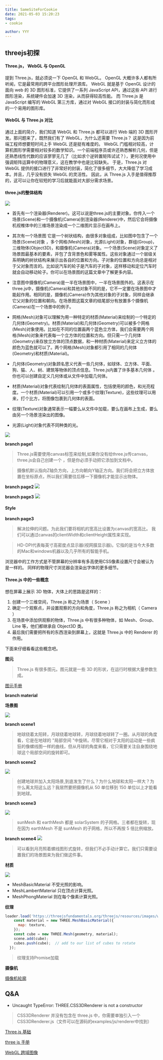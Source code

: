 ```yaml
---
title: SameSiteForCookie
date: 2021-05-03 15:20:23
tags:
- cookie

author: YYY
---
```


## threejs初探

#### **Three.js， WebGL 与 OpenGL**

提到 Three.js，就必须说一下 OpenGL 和 WebGL。
OpenGL 大概许多人都有所听闻，它是最常用的跨平台图形处理开源库。
WebGL 就是基于 OpenGL 设计的面向 web 的 3D 图形标准，它提供了一系列 JavaScript API，通过这些 API 进行图形渲染，系统硬件会加速 3D 渲染，从而获得较高性能。
而 Three.js 是 JavaScript 编写的 WebGL 第三方库，通过对 WebGL 接口的封装与简化而形成的一个易用的图形库。

#### **WebGL 与 Three.js 对比**
通过上面的简介，我们知道 WebGL 和 Three.js 都可以进行 Web 端的 3D 图形开发。那问题来了，既然我们有了 WebGL，为什么还需要 Three.js？
这是因为前端工程师想要短时间上手 WebGL 还是挺有难度的。
WebGL 门槛相对较高，计算机图形学需要相对较多的数学知识。一个前端程序员或许还熟悉解析几何，但是还熟悉线性代数的应该寥寥无几了（比如求个逆转置矩阵试试？），更何况使用中强调矩阵运算中的物理意义，这在教学中也是比较缺失。
于是，Three.js 对 WebGL 提供的接口进行了非常好的封装，简化了很多细节，大大降低了学习成本。并且，几乎没有损失 WebGL 的灵活性。
因此，从 Three.js 入手是值得推荐的，这可以让你在较短的学习后就能面对大部分需求场景。


#### **three.js的整体结构**

![](../assets/global.svg)

- 首先有一个渲染器(Renderer)。这可以说是three.js的主要对象。你传入一个场景(Scene)和一个摄像机(Camera)到渲染器(Renderer)中，然后它会将摄像机视椎体中的三维场景渲染成一个二维图片显示在画布上。

- 其次有一个场景图 它是一个树状结构，由很多对象组成，比如图中包含了一个场景(Scene)对象 ，多个网格(Mesh)对象，光源(Light)对象，群组(Group)，三维物体(Object3D)，和摄像机(Camera)对象。一个场景(Scene)对象定义了场景图最基本的要素，并包了含背景色和雾等属性。这些对象通过一个层级关系明确的树状结构来展示出各自的位置和方向。子对象的位置和方向总是相对于父对象而言的。比如说汽车的轮子是汽车的子对象，这样移动和定位汽车时就会自动移动轮子。你可以在场景图的这篇文章中了解更多内容。

- 注意图中摄像机(Camera)是一半在场景图中，一半在场景图外的。这表示在three.js中，摄像机(Camera)和其他对象不同的是，它不一定要在场景图中才能起作用。相同的是，摄像机(Camera)作为其他对象的子对象，同样会继承它父对象的位置和朝向。在场景图这篇文章的结尾部分有放置多个摄像机(Camera)在一个场景中的例子。

- 网格(Mesh)对象可以理解为用一种特定的材质(Material)来绘制的一个特定的几何体(Geometry)。材质(Material)和几何体(Geometry)可以被多个网格(Mesh)对象使用。比如在不同的位置画两个蓝色立方体，我们会需要两个网格(Mesh)对象来代表每一个立方体的位置和方向。但只需一个几何体(Geometry)来存放立方体的顶点数据，和一种材质(Material)来定义立方体的颜色为蓝色就可以了。两个网格(Mesh)对象都引用了相同的几何体(Geometry)和材质(Material)。

- 几何体(Geometry)对象顾名思义代表一些几何体，如球体、立方体、平面、狗、猫、人、树、建筑等物体的顶点信息。Three.js内置了许多基本几何体 。你也可以创建自定义几何体或从文件中加载几何体。

- 材质(Material)对象代表绘制几何体的表面属性，包括使用的颜色，和光亮程度。一个材质(Material)可以引用一个或多个纹理(Texture)，这些纹理可以用来，打个比方，将图像包裹到几何体的表面。

- 纹理(Texture)对象通常表示一幅要么从文件中加载，要么在画布上生成，要么由另一个场景渲染出的图像。

- 光源(Light)对象代表不同种类的光。



![](../assets/helloworld.svg)

**branch page1**

> Three.js需要使用canvas标签来绘制,如果你没有给three.js传canvas，three.js会自己创建一个 ，但是你必须手动把它添加到文档中。

> 摄像机默认指向Z轴负方向，上方向朝向Y轴正方向。我们将会把立方体放置在坐标原点，所以我们需要往后移一下摄像机才能显示出物体。

**branch page2**
![](../assets/page2.svg)

**branch page3**
![](../assets/page3.svg)


#### Style

**branch page3**

> 解决拉伸的问题。为此我们要将相机的宽高比设置为canvas的宽高比。 我们可以通过canvas的clientWidth和clientHeight属性来实现。

> HD-DPI代表每英寸高密度点显示器(视网膜显示器)。它指的是当今大多数的Mac和windows机器以及几乎所有的智能手机。

浏览器中的工作方式是不管屏幕的分辨率有多高使用CSS像素设置尺寸会被认为是一样的。 同样的物理尺寸浏览器会渲染出字体的更多细节。



#### **Three.js 中的一些概念**
想在屏幕上展示 3D 物体，大体上的思路是这样的：
1. 创建一个三维空间，Three.js 称之为场景（ Scene ）
2. 确定一个观察点，并设置观察的方向和角度，Three.js 称之为相机（ Camera ）
3. 在场景中添加供观察的物体，Three.js 中有很多种物体，如 Mesh、Group、Line 等，他们都继承自 Object3D 类。
4. 最后我们需要把所有的东西渲染到屏幕上，这就是 Three.js 中的 Renderer 的作用。


下面来仔细看看这些概念吧。

**图元**

> Three.js 有很多图元。图元就是一些 3D 的形状，在运行时根据大量参数生成。

[图元手册](https://threejsfundamentals.org/threejs/lessons/zh_cn/threejs-primitives.html)

**branch material**

**场景图**

![](../assets/scene.svg)

**branch scene1**

> 地球绕着太阳转，月球绕着地球转，月球绕着地球转了一圈。从月球的角度看，它是在地球的 "局部空间 "中旋转。尽管它相对于太阳的运动是一些疯狂的像螺线图一样的曲线，但从月球的角度来看，它只需要关注自身围绕地球这个局部空间的旋转即可。


**branch scene2**

![](../assets/scene2.svg)

> 创建地球并加入太阳场景,到底发生了什么？为什么地球和太阳一样大？为什么离太阳这么远？我居然要把摄像机从 50 单位移到 150 单位以上才能看到地球。


**branch scene3**

![](../assets/scene3.svg)

> sunMesh 和 earthMesh 都是 solarSystem 的子网格。三者都在旋转，现在因为 earthMesh 不是 sunMesh 的子网格，所以不再按 5 倍比例缩放。

**branch scene4**
![](../assets/scene4.svg)

> 可以看到月亮照着螺线图形式旋转，但我们不必手动计算它。我们只需要设置我们的场景图来为我们做这件事。


**材质**

![](../assets/material.jpg)

- MeshBasicMaterial 不受光照的影响。
- MeshLambertMaterial 只在顶点计算光照。
- MeshPhongMaterial 则在每个像素计算光照。


**纹理**

``` js
loader.load('https://threejsfundamentals.org/threejs/resources/images/wall.jpg', (texture) => {
    const material = new THREE.MeshBasicMaterial({
      map: texture,
    });
    const cube = new THREE.Mesh(geometry, material);
    scene.add(cube);
    cubes.push(cube);  // add to our list of cubes to rotate
  });
```

> 纹理支持Promise加载


**摄像机**

[摄像机轮廓](https://threejsfundamentals.org/threejs/lessons/zh_cn/threejs-cameras.html)













## Q&A

- Uncaught TypeError: THREE.CSS3DRenderer is not a constructor

> CSS3DRenderer 并没有包含在 three.js 中，你需要单独引入一个 CSS3DRenderer.js（文件可以在源码的examples/js/renderer中找到）



[](https://www.scaugreen.cn/posts/30679/)

[](https://zhuanlan.zhihu.com/p/27296011)

[Three.js 基础](https://threejsfundamentals.org/threejs/lessons/zh_cn/)

[three js 手册](https://threejs.org/docs/index.html#manual/zh/introduction/Creating-a-scene)

[WebGL 跨域图像](https://webglfundamentals.org/webgl/lessons/zh_cn/webgl-cors-permission.html)
